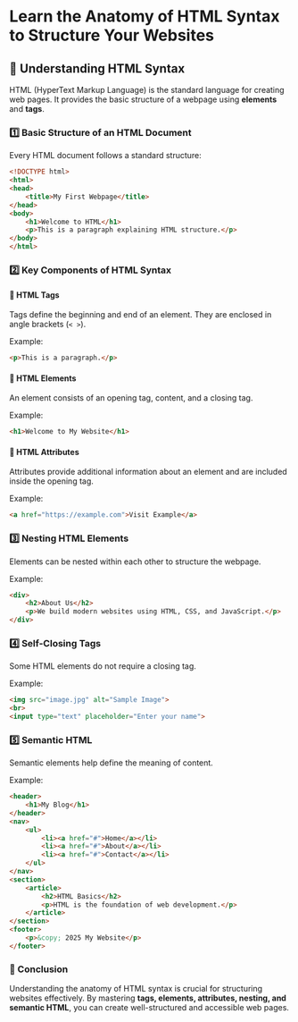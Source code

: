 # Learn the Anatomy of HTML Syntax to Structure Your Websites

## 📌 Understanding HTML Syntax

HTML (HyperText Markup Language) is the standard language for creating web pages. It provides the basic structure of a webpage using **elements** and **tags**.

### **1️⃣ Basic Structure of an HTML Document**
Every HTML document follows a standard structure:

```html
<!DOCTYPE html>
<html>
<head>
    <title>My First Webpage</title>
</head>
<body>
    <h1>Welcome to HTML</h1>
    <p>This is a paragraph explaining HTML structure.</p>
</body>
</html>
```

### **2️⃣ Key Components of HTML Syntax**

#### **📌 HTML Tags**
Tags define the beginning and end of an element. They are enclosed in angle brackets (`< >`).

Example:
```html
<p>This is a paragraph.</p>
```

#### **📌 HTML Elements**
An element consists of an opening tag, content, and a closing tag.

Example:
```html
<h1>Welcome to My Website</h1>
```

#### **📌 HTML Attributes**
Attributes provide additional information about an element and are included inside the opening tag.

Example:
```html
<a href="https://example.com">Visit Example</a>
```

### **3️⃣ Nesting HTML Elements**
Elements can be nested within each other to structure the webpage.

Example:
```html
<div>
    <h2>About Us</h2>
    <p>We build modern websites using HTML, CSS, and JavaScript.</p>
</div>
```

### **4️⃣ Self-Closing Tags**
Some HTML elements do not require a closing tag.

Example:
```html
<img src="image.jpg" alt="Sample Image">
<br>
<input type="text" placeholder="Enter your name">
```

### **5️⃣ Semantic HTML**
Semantic elements help define the meaning of content.

Example:
```html
<header>
    <h1>My Blog</h1>
</header>
<nav>
    <ul>
        <li><a href="#">Home</a></li>
        <li><a href="#">About</a></li>
        <li><a href="#">Contact</a></li>
    </ul>
</nav>
<section>
    <article>
        <h2>HTML Basics</h2>
        <p>HTML is the foundation of web development.</p>
    </article>
</section>
<footer>
    <p>&copy; 2025 My Website</p>
</footer>
```

### **🚀 Conclusion**
Understanding the anatomy of HTML syntax is crucial for structuring websites effectively. By mastering **tags, elements, attributes, nesting, and semantic HTML**, you can create well-structured and accessible web pages.

